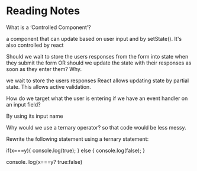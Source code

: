 # Reading Notes
What is a ‘Controlled Component’?

a component that can update based on user input and by setState().
It's also controlled by react

Should we wait to store the users responses from the form into state when they submit the form OR should we update the state with their responses as soon as they enter them? Why.

we wait to store the users responses React allows updating state by partial state. This allows active validation.

How do we target what the user is entering if we have an event handler on an input field?

By using its input name

Why would we use a ternary operator?
 so that code would be less messy.
 
Rewrite the following statement using a ternary statement:

if(x===y){
  console.log(true);
} else {
  console.log(false);
}

console. log(x===y? true:false)

